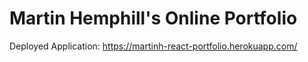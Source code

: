 # Martin Hemphill's Online Portfolio

Deployed Application: https://martinh-react-portfolio.herokuapp.com/